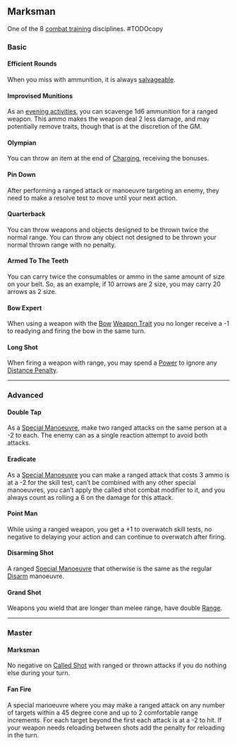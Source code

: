 ## Marksman
One of the 8 [combat training](Combat-Training) disciplines.
#TODOcopy 

### Basic

#### Efficient Rounds
When you miss with ammunition, it is always [salvageable](Resources#Salvaging).

#### Improvised Munitions
As an [evening activities](Activities#Travel%20Activity), you can scavenge 1d6 ammunition for a ranged weapon. This ammo makes the weapon deal 2 less damage, and may potentially remove traits, though that is at the discretion of the GM. 

#### Olympian
You can throw an item at the end of [Charging](Combat#Charging), receiving the bonuses. 

#### Pin Down
After performing a ranged attack or manoeuvre targeting an enemy, they need to make a resolve test to move until your next action. 

#### Quarterback
You can throw weapons and objects designed to be thrown twice the normal range. You can throw any object not designed to be thrown your normal thrown range with no penalty.

#### Armed To The Teeth
You can carry twice the consumables or ammo in the same amount of size on your belt. So, as an example, if 10 arrows are 2 size, you may carry 20 arrows as 2 size.

#### Bow Expert
When using a weapon with the [Bow](Weapon-Traits#Bow) [Weapon Trait](Weapons#[Weapon-Traits](Weapon-Traits)) you no longer receive a -1 to readying and firing the bow in the same turn.

#### Long Shot
When firing a weapon with range, you may spend a [Power](Stats#Power) to ignore any [Distance Penalty](Combat#Distance%20Penalty).

---

### Advanced

#### Double Tap
As a [Special Manoeuvre](Combat#Special%20Manoeuvres), make two ranged attacks on the same person at a -2 to each. The enemy can as a single reaction attempt to avoid both attacks. 

#### Eradicate
As a [Special Manoeuvre](Combat#Special%20Manoeuvres) you can make a ranged attack that costs 3 ammo is at a -2 for the skill test, can’t be combined with any other special manoeuvres, you can’t apply the called shot combat modifier to it, and you always count as rolling a 6 on the damage for this attack. 

#### Point Man
While using a ranged weapon, you get a +1 to overwatch skill tests, no negative to delaying your action and can continue to overwatch after firing.

#### Disarming Shot
A ranged [Special Manoeuvre](Combat#Special%20Manoeuvres) that otherwise is the same as the regular [Disarm](Combat#Disarm) manoeuvre. 

#### Grand Shot
Weapons you wield that are longer than melee range, have double [Range](Weapons#Range).

---

### Master
#### Marksman
No negative on [Called Shot](Combat#Called%20Shot) with ranged or thrown attacks if you do nothing else during your turn.

#### Fan Fire
A special manoeuvre where you may make a ranged attack on any number of targets within a 45 degree cone and up to 2 comfortable range increments. For each target beyond the first each attack is at a -2 to hit. If your weapon needs reloading between shots add the penalty for reloading in the turn.